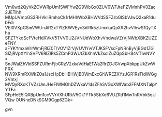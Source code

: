 Vm0wd2QyVkZOVWRpUm1SWFYwZG9WbGx0ZUV0WFJteFZVMnhPV0Zac2JETlhh
MUpUVmpGS2RHVkliRmhoCk1rMHhWbXBHWVdSSFZrbGlSbVJwQ2xaR1dubFdi
VEI0VXpGSmVWUnJiR2xTYlZKWVEyc3dlRk5zUmxkaQpXR2hvVlhwS1QyTXha
SFZTYkdScFVteHdXVkV5TVV0U2JVNUdWbXhvVndwaVZrVjNWbXBKZUZZeFNY
aFYKYmxaVllrWmFjRlZ0TlVOV1ZrVjVUVlYwVTJKSFVscFpNRnByVjBGd1ZG
SlZjRVpXYlhSVFV6RlZlRk5ZCmFGWUtZbXhhVkZsclZuZGpSbHB4VTIwNVYx
SnJWalZhVldSSFZURmFjbGRzV2xkaVdHaE1Wa2RrZDJGVwpXbkppUkZwWFRX
NW9XRmRXWkZOa1JscHpDbHBHWjB0WmExcGhWREZXYzJGR1RsTldiWGg2Vmxj
MVQyRXcKTVZsUmJHeFlWMGhDZWxaV1dsZFhSVGxXWlVab2FFMXNTalpYYTFa
SFpHeE5lQXBpUm1ocVVrVXhURkV5Ck1YTk5SbXd6VUZRd1MwTnRVbk5qUVQw
OUNncDNkSGM9Cgp6ZGk=

gvn